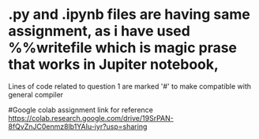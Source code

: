 # .py and .ipynb files are having same assignment, as i have used %%writefile which is magic prase that works in Jupiter notebook,
Lines of code related to question 1 are marked '#' to make compatible with general compiler

#Google colab assignment link for reference
https://colab.research.google.com/drive/19SrPAN-8fQvZnJC0enmz8lb1YAIu-iyr?usp=sharing
